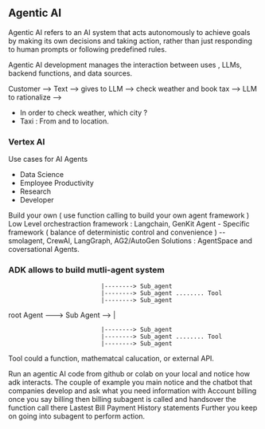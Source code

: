 ## Agentic AI

Agentic AI refers to an AI system that acts autonomously to achieve goals by making its own decisions and taking action, rather than just responding to human prompts or following predefined rules. 

Agentic AI development manages the interaction between uses , LLMs, backend functions, and data sources. 

Customer --> Text --> gives to LLM --> check weather and book tax --> LLM to rationalize --> 
- In order to check weather, which city ?
- Taxi : From and to location.

### Vertex AI

Use cases for AI Agents 
 - Data Science
 - Employee Productivity
 - Research
 - Developer

Build your own ( use function calling to build your own agent framework )
Low Level orchestraction framework : Langchain, GenKit
Agent - Specific framework ( balance of deterministic control and convenience ) -- smolagent, CrewAI, LangGraph, AG2/AutoGen
Solutions : AgentSpace and coversational Agents. 


### ADK allows to build mutli-agent system

                              |--------> Sub_agent
                              |--------> Sub_agent ........ Tool
                              |--------> Sub_agent
                              
root Agent ---> Sub Agent --> |

                              |--------> Sub_agent
                              |--------> Sub_agent ........ Tool
                              |--------> Sub_agent

Tool could a function, mathematcal calucation, or external API.

Run an agentic AI code from github or colab on your local and notice how adk interacts. 
The couple of example you main notice and the chatbot that companies develop
and ask what you need information with
Account
billing
once you say billing then billing subagent is called and handsover the function call there
Lastest Bill
Payment History
statements
Further you keep on going into subagent to perform action. 
